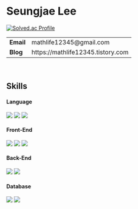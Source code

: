 

# Seungjae Lee

[![Solved.ac Profile](http://mazassumnida.wtf/api/v2/generate_badge?boj=nocturne07)](https://solved.ac/nocturne07/) <br />

<table>
  <tr>
    <td><b>Email</b></td>
    <td>mathlife12345@gmail.com</td>
    
  </tr>
  <tr>
    <td><b>Blog</b></td>
    <td>https://mathlife12345.tistory.com</td>
    
  </tr>
</table>

<br />

## Skills

#### Language
<img src="https://img.shields.io/badge/javascript-F7DF1E?style=for-the-badge&logo=javascript&logoColor=white"> <img src="https://img.shields.io/badge/typescript-3178C6?style=for-the-badge&logo=typescript&logoColor=white"> <img src="https://img.shields.io/badge/python-3776AB?style=for-the-badge&logo=python&logoColor=white">

#### Front-End
<img src="https://img.shields.io/badge/html5-E34F26?style=for-the-badge&logo=html5&logoColor=white"> <img src="https://img.shields.io/badge/css3-1572B6?style=for-the-badge&logo=css3&logoColor=white"> <img src="https://img.shields.io/badge/react-61DAFB?style=for-the-badge&logo=react&logoColor=white"> 

#### Back-End
<img src="https://img.shields.io/badge/expressjs-000000?style=for-the-badge&logo=express&logoColor=white"> <img src="https://img.shields.io/badge/nestjs-E0234E?style=for-the-badge&logo=nestjs&logoColor=white">

#### Database
<img src="https://img.shields.io/badge/mysql-4479A1?style=for-the-badge&logo=mysql&logoColor=white"> <img src="https://img.shields.io/badge/redis-DC382D?style=for-the-badge&logo=redis&logoColor=white">
